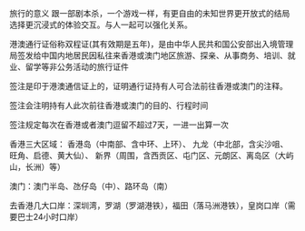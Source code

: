 旅行的意义
跟一部剧本杀，一个游戏一样，有更自由的未知世界更开放式的结局选择更沉浸式的体验交互。与人一起可以强化关系。


港澳通行证俗称双程证(其有效期是五年)，是由中华人民共和国公安部出入境管理局签发给中国内地居民因私往来香港或澳门地区旅游、探亲、从事商务、培训、就业、留学等非公务活动的旅行证件

签注是印于港澳通信证上的，证明通行证持有人可合法前往香港或澳门的注释。

签注会注明持有人此次前往香港或澳门的目的、行程时间

签注规定每次在香港或者澳门逗留不超过7天，一进一出算一次


香港三大区域：
香港岛（中南部、含中环、上环）、
九龙（中北部，含尖沙咀、旺角、启德、黄大仙）、
新界（周围，含西贡区、屯门区、元朗区、离岛区（大屿山，长洲）等）

澳门：澳门半岛、氹仔岛（中）、路环岛（南）

去香港几大口岸：深圳湾，罗湖（罗湖港铁），福田（落马洲港铁），皇岗口岸（需要巴士24小时口岸）